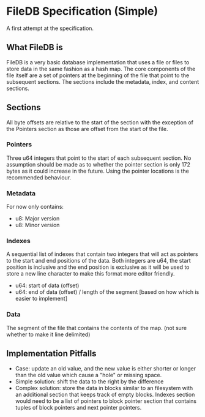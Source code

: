 
# FileDB Specification (Simple)

A first attempt at the specification.

## What FileDB is

FileDB is a very basic database implementation that uses a file or files to store data in the same
fashion as a hash map. The core components of the file itself are a set of pointers at the beginning
of the file that point to the subsequent sections. The sections include the metadata, index, and
content sections.

## Sections

All byte offsets are relative to the start of the section with the exception of the Pointers section
as those are offset from the start of the file.

### Pointers

Three u64 integers that point to the start of each subsequent section. No assumption should be made
as to whether the pointer section is only 172 bytes as it could increase in the future. Using the
pointer locations is the recommended behaviour.

### Metadata

For now only contains:

- u8: Major version
- u8: Minor version

### Indexes

A sequential list of indexes that contain two integers that will act as pointers to the start and
end positions of the data. Both integers are u64, the start position is inclusive and the end
position is exclusive as it will be used to store a new line character to make this format more
editor friendly.

- u64: start of data (offset)
- u64: end of data (offset) / length of the segment [based on how which is easier to implement]

### Data

The segment of the file that contains the contents of the map. (not sure whether to make it line
delimited)

## Implementation Pitfalls

- Case: update an old value, and the new value is either shorter or longer than the old value which
	cause a "hole" or missing space.
 - Simple solution: shift the data to the right by the difference
 - Complex solution: store the data in blocks similar to an filesystem with an additional section
	 that keeps track of empty blocks. Indexes section would need to be a list of pointers to block
	 pointer section that contains tuples of block pointers and next pointer pointers.
